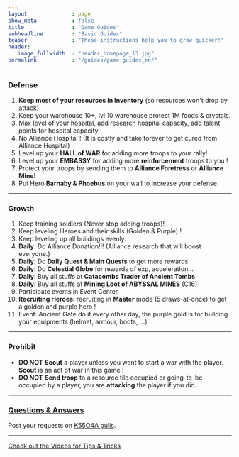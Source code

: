 ```yaml
---
layout              : page
show_meta           : false
title               : "Game Guides"
subheadline         : "Basic Guides"
teaser              : "These instructions help you to grow quicker!"
header:
   image_fullwidth  : "header_homepage_13.jpg"
permalink           : "/guides/game-guides_en/"
---
```

### Defense
1. **Keep most of your resources in Inventory** (so resources won't drop by attack)
2. Keep your warehouse 10+, lvl 10 warehouse protect 1M foods & crystals.
3. Max level of your hospital, add research hospital capacity, add talent points for hospital capacity
4. No Alliance Hospital ! (It is costly and take forever to get cured from Alliance Hospital)
5. Level up your **HALL of WAR** for adding more troops to your rally!
6. Level up your **EMBASSY** for adding more **reinforcement** troops to you !
7. Protect your troops by sending them to **Alliance Foretress** or **Alliance Mine**!
8. Put Hero **Barnaby & Phoebus** on your wall to increase your defense.

---
### Growth
1. Keep training soldiers (Never stop adding troops)!
2. Keep leveling Heroes and their skills (Golden & Purple) !
3. Keep leveling up all buildings evenly. 
4. **Daily**: Do Alliance Donation!!! (Alliance research that will boost everyone.)
5. **Daily**: Do **Daily Quest & Main Quests** to get more rewards.
6. **Daily**: Do **Celestial Globe** for rewards of exp, acceleration...
7. **Daily**: Buy all stuffs at **Catacombs Trader of Ancient Tombs**
8. **Daily**: Buy all stuffs at **Mining Loot of ABYSSAL MINES** (C16)
9. Participate events in Event Center
10. **Recruiting Heroes**: recruiting in **Master** mode (5 draws-at-once) to get a golden and purple hero !
11. Event: Ancient Gate do it every other day, the purple gold is for building your equipments (helmet, armour, boots, ...)

---
### Prohibit 
* **DO NOT** **Scout** a player unless you want to start a war with the player. **Scout** is an act of war in this game !
* **DO NOT** **Send troop** to a resource tile occupied or going-to-be-occupied by a player, you are **attacking** the player if you did.

---
### [Questions & Answers](https://rkuo2023.github.io/k55o4a/design/mediaelement_js/)
Post your requests on [K55O4A pulls](https://github.com/rkuo2023/k55o4a/pulls).<br>

---
<a class="radius button small" href="{{ site.url }}{{ site.baseurl }}/design/mediaelement_js/">Check out the Videos for Tips & Tricks</a>

